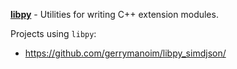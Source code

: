 **[libpy](https://github.com/quantopian/libpy)** - Utilities for writing C++ extension modules.

Projects using `libpy`:

- https://github.com/gerrymanoim/libpy_simdjson/

